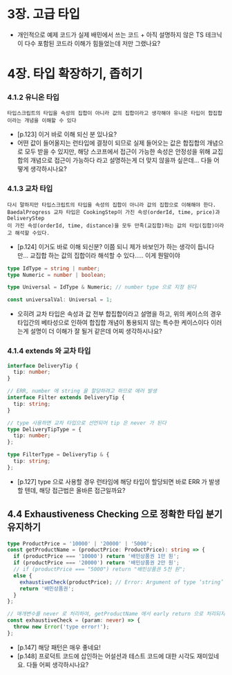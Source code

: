 # 3장. 고급 타입

- 개인적으로 예제 코드가 실제 배민에서 쓰는 코드 + 아직 설명하지 않은 TS 테크닉이 다수 포함된 코드라 이해가 힘들었는데 저만 그랬나요?

# 4장. 타입 확장하기, 좁히기

### 4.1.2 유니온 타입

```
타입스크립트의 타입을 속성의 집합이 아니라 값의 집합이라고 생각해야 유니온 타입이 합집합이라는 개념을 이해할 수 있다
```

- [p.123] 이거 바로 이해 되신 분 있나요?
- 어떤 값이 들어올지는 런타입에 결정이 되므로 실제 들어오는 값은 합집합의 개념으로 모두 받을 수 있지만, 해당 스코프에서 접근이 가능한 속성은 안정성을 위해 교집합의 개념으로 접근이 가능하다 라고 설명하는게 더 맞지 않을까 싶은데... 다들 어떻게 생각하시나요?

### 4.1.3 교차 타입

```
다시 말하지만 타입스크립트의 타입을 속성의 집합이 아니라 값의 집합으로 이해해야 한다.
BaedalProgress 교차 타입은 CookingStep이 가진 속성(orderId, time, price)과 DeliveryStep
이 가진 속성(orderId, time, distance)을 모두 만족(교집합)하는 값의 타입(집합)이라고 해석할 수있다.
```

- [p.124] 이거도 바로 이해 되신분? 이쯤 되니 제가 바보인가 하는 생각이 듭니다만... 교집합 하는 값의 집합이라 해석할 수 있다..... 이게 뭔말이야

```ts
type IdType = string | number;
type Numeric = number | boolean;

type Universal = IdType & Numeric; // number type 으로 지정 된다

const universalVal: Universal = 1;
```

- 오히려 교차 타입은 속성과 값 전부 합집합이라고 설명을 하고, 위의 케이스의 경우 타입간의 베타성으로 인하여 합집합 개념이 통용되지 않는 특수한 케이스이다 이러는게 설명이 더 이해가 잘 될거 같은데 어찌 생각하시나요?

### 4.1.4 extends 와 교차 타입

```ts
interface DeliveryTip {
  tip: number;
}

// ERR, number 에 string 을 할당하려고 하므로 에러 발생
interface Filter extends DeliveryTip {
  tip: string;
}

// type 사용하면 교차 타입으로 선언되어 tip 은 never 가 된다
type DeliveryTipType = {
  tip: number;
};

type FilterType = DeliveryTip & {
  tip: string;
};
```

- [p.127] type 으로 사용할 경우 런타임에 해당 타입이 할당되면 바로 ERR 가 발생할 텐데, 해당 접근법은 올바른 접근일까요?

## 4.4 Exhaustiveness Checking 으로 정확한 타입 분기 유지하기

```ts
type ProductPrice = '10000' | '20000' | '5000';
const getProductName = (productPrice: ProductPrice): string => {
  if (productPrice === '10000') return '배민상품권 1만 원';
  if (productPrice === '20000') return '배민상품권 2만 원';
  // if (productPrice === "5000") return "배민상품권 5천 원";
  else {
    exhaustiveCheck(productPrice); // Error: Argument of type ‘string’ is not assign able to parameter of type ‘never’
    return '배민상품권';
  }
};

// 매개변수를 never 로 처리하여, getProductName 에서 early return 으로 처리되지 않아 exhaustiveCheck 가 실행이 되면 Type 에러
const exhaustiveCheck = (param: never) => {
  throw new Error('type error!');
};
```

- [p.147] 해당 패턴은 매우 좋네요!
- [p.148] 프로덕트 코드에 삽인하는 어설션과 테스트 코드에 대한 시각도 재미있네요. 다들 어찌 생각하시나요?
